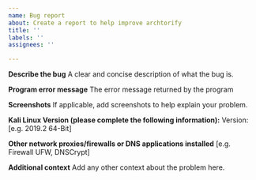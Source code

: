 ```yaml
---
name: Bug report
about: Create a report to help improve archtorify
title: ''
labels: ''
assignees: ''

---
```


**Describe the bug**
A clear and concise description of what the bug is.

**Program error message**
The error message returned by the program

**Screenshots**
If applicable, add screenshots to help explain your problem.

**Kali Linux Version (please complete the following information):**
 Version: [e.g. 2019.2 64-Bit]

**Other network proxies/firewalls or DNS applications installed**
[e.g. Firewall UFW, DNSCrypt]

**Additional context**
Add any other context about the problem here.
